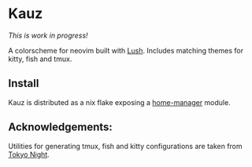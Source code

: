 # Kauz

*This is work in progress!*

A colorscheme for neovim built with [Lush](https://github.com/rktjmp/lush.nvim). 
Includes matching themes for kitty, fish and tmux.

## Install

Kauz is distributed as a nix flake exposing a [home-manager](https://github.com/nix-community/home-manager) module.

## Acknowledgements:

Utilities for generating tmux, fish and kitty configurations
are taken from [Tokyo Night](https://github.com/folke/tokyonight.nvim).

